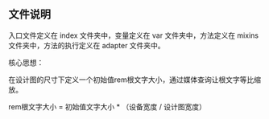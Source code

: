 ## 文件说明
入口文件定义在 index 文件夹中，变量定义在 var 文件夹中，方法定义在 mixins 文件夹中，方法的执行定义在 adapter 文件夹中。

核心思想：

在设计图的尺寸下定义一个初始值rem根文字大小，通过媒体查询让根文字等比缩放。

rem根文字大小 = 初始值文字大小 * （设备宽度 / 设计图宽度）